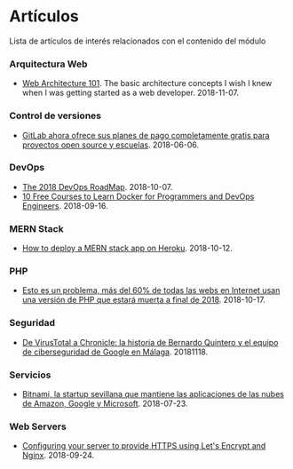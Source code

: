 # Artículos

Lista de artículos de interés relacionados con el contenido del módulo

### Arquitectura Web

- [Web Architecture 101](https://engineering.videoblocks.com/web-architecture-101-a3224e126947). The basic architecture concepts I wish I knew when I was getting started as a web developer. 2018-11-07.

### Control de versiones

- [GitLab ahora ofrece sus planes de pago completamente gratis para proyectos open source y escuelas](https://m.genbeta.com/actualidad/gitlab-ahora-ofrece-sus-planes-pago-99-dolares-al-mes-completamente-gratis-para-proyectos-open-source-escuelas?utm_source=recommended&utm_medium=feed&utm_campaign=20_Sep_2018). 2018-06-06.

### DevOps

- [The 2018 DevOps RoadMap](https://hackernoon.com/the-2018-devops-roadmap-31588d8670cb). 2018-10-07.
- [10 Free Courses to Learn Docker for Programmers and DevOps Engineers](https://hackernoon.com/10-free-courses-to-learn-docker-for-programmers-and-devops-engineers-7ff2781fd6e0). 2018-09-16.

### MERN Stack

- [How to deploy a MERN stack app on Heroku](https://medium.com/crowdbotics/deploy-a-mern-stack-app-on-heroku-b0c255744a70). 2018-10-12.

### PHP

- [Esto es un problema, más del 60% de todas las webs en Internet usan una versión de PHP que estará muerta a final de 2018](https://www.genbeta.com/seguridad/esto-problema-60-todas-webs-internet-usan-version-php-que-estara-muerta-a-final-2018). 2018-10-17.

### Seguridad

- [De VirusTotal a Chronicle: la historia de Bernardo Quintero y el equipo de ciberseguridad de Google en Málaga](https://www.xataka.com/historia-tecnologica/virustotal-a-chronicle-historia-bernardo-quintero-equipo-ciberseguridad-google-malaga). 20181118.

### Servicios

- [Bitnami, la startup sevillana que mantiene las aplicaciones de las nubes de Amazon, Google y Microsoft](https://www.xataka.com/servicios/bitnami-startup-sevillana-que-mantiene-aplicaciones-nubes-amazon-google-microsoft). 2018-07-23.

### Web Servers

- [Configuring your server to provide HTTPS using Let's Encrypt and Nginx](https://hackernoon.com/configuring-your-server-to-provide-https-using-lets-encrypt-and-nginx-e46a5ae93e41). 2018-09-24.
